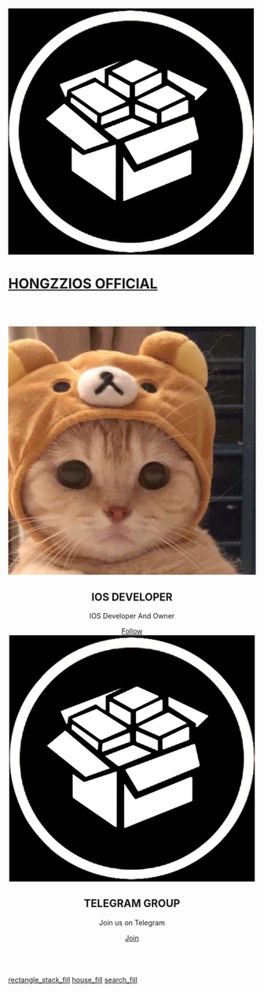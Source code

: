 <html><head>
<h1><a href="https://hongzzios.github.io/VIP/"></a></h1>
<title>HONGZZIOS OFFICIAL</title>
<link rel="manifest" href="manifest.json">
<link rel="stylesheet" href="style.css">
<meta name="viewport" content="width=device-width, initial-scale=1, maximum-scale=1, minimum-scale=1, user-scalable=no, viewport-fit=cover minimal-ui standalone">
<link rel="icon" href="favicon.ico" type="image/x-icon">
<link rel="shortcut icon" href="favicon.ico" type="image/x-icon">
<link rel="apple-touch-icon" href="My Channel.png">
<meta name="apple-mobile-web-app-capable" content="yes">
</head>
<body><a href="javascript:myFunction()">
<div class="top">
<img src="My Channel.png">
<h1>HONGZZIOS OFFICIAL</h1>
</div>
</a>
<br>
<br>
<br>
<center>
<div class="card-devs">
<img src="Me.png">
<h2>IOS DEVELOPER</h2>
<p>IOS Developer And Owner</p>
<a href="https://t.me//theldofnop">Follow</a>
</div>
<div class="card-devs">
<img src="My Channel.png">
<h2>TELEGRAM GROUP</h2>
<p>Join us on Telegram</p>
<a href="https://t.me//welcomethenop">Join</a>
</div>
</center>
<br>
<br>
<br>
<br>
<div class="nav">	
<a href="Sections" class="tab">rectangle_stack_fill</a>
<a href="https://Hongzzios.github.io/VIP/" class="tab">house_fill</a>
<a href="Search" class="tab">search_fill</a>
</div>
<script>
function myFunction() {
  alert("My Store Now Not Signed!😄");
}
</script>

</body></html>
